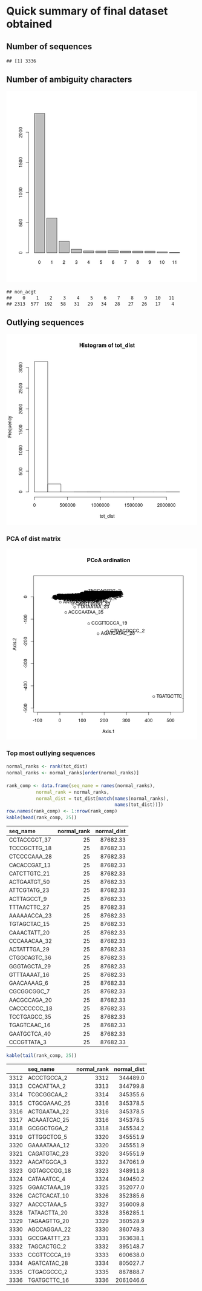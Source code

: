 # Quick summary of final dataset obtained



## Number of sequences


```
## [1] 3336
```

## Number of ambiguity characters

![plot of chunk unnamed-chunk-3](figure/unnamed-chunk-3-1.png) 

```
## non_acgt
##    0    1    2    3    4    5    6    7    8    9   10   11 
## 2313  577  192   58   31   29   34   28   27   26   17    4
```

## Outlying sequences

![plot of chunk unnamed-chunk-4](figure/unnamed-chunk-4-1.png) 

### PCA of dist matrix

![plot of chunk unnamed-chunk-5](figure/unnamed-chunk-5-1.png) 

### Top most outlying sequences


```r
normal_ranks <- rank(tot_dist)
normal_ranks <- normal_ranks[order(normal_ranks)]

rank_comp <- data.frame(seq_name = names(normal_ranks),
           normal_rank = normal_ranks,
           normal_dist = tot_dist[match(names(normal_ranks),
                                        names(tot_dist))])
row.names(rank_comp) <- 1:nrow(rank_comp)
kable(head(rank_comp, 25))
```



|seq_name     | normal_rank| normal_dist|
|:------------|-----------:|-----------:|
|CCTACCGCT_37 |          25|    87682.33|
|TCCCGCTTG_18 |          25|    87682.33|
|CTCCCCAAA_28 |          25|    87682.33|
|CACACCGAT_13 |          25|    87682.33|
|CATCTTGTC_21 |          25|    87682.33|
|ACTGAATGT_50 |          25|    87682.33|
|ATTCGTATG_23 |          25|    87682.33|
|ACTTAGCCT_9  |          25|    87682.33|
|TTTAACTTC_27 |          25|    87682.33|
|AAAAAACCA_23 |          25|    87682.33|
|TGTAGCTAC_15 |          25|    87682.33|
|CAAACTATT_20 |          25|    87682.33|
|CCCAAACAA_32 |          25|    87682.33|
|ACTATTTGA_29 |          25|    87682.33|
|CTGGCAGTC_36 |          25|    87682.33|
|GGGTAGCTA_29 |          25|    87682.33|
|GTTTAAAAT_16 |          25|    87682.33|
|GAACAAAAG_6  |          25|    87682.33|
|CGCGGCGGC_7  |          25|    87682.33|
|AACGCCAGA_20 |          25|    87682.33|
|CACCCCCCC_18 |          25|    87682.33|
|TCCTGAGCC_35 |          25|    87682.33|
|TGAGTCAAC_16 |          25|    87682.33|
|GAATGCTCA_40 |          25|    87682.33|
|CCCGTTATA_3  |          25|    87682.33|

```r
kable(tail(rank_comp, 25))
```



|     |seq_name     | normal_rank| normal_dist|
|:----|:------------|-----------:|-----------:|
|3312 |ACCCTGCCA_2  |        3312|    344489.0|
|3313 |CCACATTAA_2  |        3313|    344799.8|
|3314 |TCGCGGCAA_2  |        3314|    345355.6|
|3315 |CTGCGAAAC_25 |        3316|    345378.5|
|3316 |ACTGAATAA_22 |        3316|    345378.5|
|3317 |ACAAATCAC_25 |        3316|    345378.5|
|3318 |GCGGCTGGA_2  |        3318|    345534.2|
|3319 |GTTGGCTCG_5  |        3320|    345551.9|
|3320 |GAAAATAAA_12 |        3320|    345551.9|
|3321 |CAGATGTAC_23 |        3320|    345551.9|
|3322 |AACATGGCA_3  |        3322|    347061.9|
|3323 |GGTAGCCGG_18 |        3323|    348911.8|
|3324 |CATAAATCC_4  |        3324|    349450.2|
|3325 |GGAACTAAA_19 |        3325|    352077.0|
|3326 |CACTCACAT_10 |        3326|    352385.6|
|3327 |AACCCTAAA_5  |        3327|    356009.8|
|3328 |TATAACTTA_20 |        3328|    356285.1|
|3329 |TAGAAGTTG_20 |        3329|    360528.9|
|3330 |AGCCAGGAA_22 |        3330|    360749.3|
|3331 |GCCGAATTT_23 |        3331|    363638.1|
|3332 |TAGCACTGC_2  |        3332|    395148.7|
|3333 |CCGTTCCCA_19 |        3333|    600638.0|
|3334 |AGATCATAC_28 |        3334|    805027.7|
|3335 |CTGACGCCC_2  |        3335|    887888.7|
|3336 |TGATGCTTC_16 |        3336|   2061046.6|
